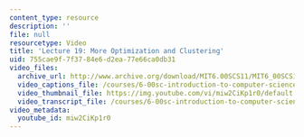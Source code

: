 ```yaml
---
content_type: resource
description: ''
file: null
resourcetype: Video
title: 'Lecture 19: More Optimization and Clustering'
uid: 755cae9f-7f37-84e6-d2ea-77e66ca0db31
video_files:
  archive_url: http://www.archive.org/download/MIT6.00SCS11/MIT6_00SCS11_lec19_300k.mp4
  video_captions_file: /courses/6-00sc-introduction-to-computer-science-and-programming-spring-2011/fc328dfe699f5e1a92065b64e4c91e15_miw2CiKp1r0.vtt
  video_thumbnail_file: https://img.youtube.com/vi/miw2CiKp1r0/default.jpg
  video_transcript_file: /courses/6-00sc-introduction-to-computer-science-and-programming-spring-2011/1d5e711bca87f2fe73e4390e1dfa0e76_miw2CiKp1r0.pdf
video_metadata:
  youtube_id: miw2CiKp1r0
---
```


